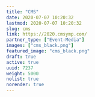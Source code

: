 ```yaml
---
title: "CMS"
date: 2020-07-07 10:20:32
lastmod: 2020-07-07 10:20:32
slug: cms
link: https://2020.cmsymp.com/
partner_type: ["Event-Media"]
images: ["cms_black.png"]
featured_image: "cms_black.png"
draft: true
active: true
uuid: 7237
weight: 5000
nolist: true
norender: true
---
```

